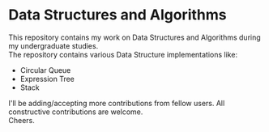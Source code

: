 # Data Structures and Algorithms
This repository contains my work on Data Structures and Algorithms during my undergraduate studies.  
The repository contains various Data Structure implementations like:  
- Circular Queue
- Expression Tree
- Stack  
  
  
I'll be adding/accepting more contributions from fellow users. All constructive contributions are welcome.  
Cheers.
